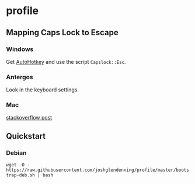 profile
=======

## Mapping Caps Lock to Escape

### Windows

Get [AutoHotkey](http://www.autohotkey.com/) and use the script `Capslock::Esc`.

### Antergos

Look in the keyboard settings.

### Mac

[stackoverflow post](http://stackoverflow.com/questions/127591/using-caps-lock-as-esc-in-mac-os-x)

## Quickstart

### Debian

`wget -O - https://raw.githubusercontent.com/joshglendenning/profile/master/bootstrap-deb.sh | bash`
